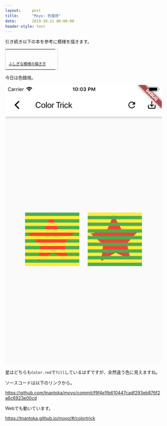 ```yaml
---
layout:     post
title:      "Moyo: 色錯視"
date:       2019-10-21 00:00:00
header-style: text
---
```

引き続き以下の本を参考に模様を描きます。

<table cellpadding="0" cellspacing="0" border="0" style=" border:1px solid #ccc; width:170px;"><tr style="border-style:none;"><td style="vertical-align:top; border-style:none; padding:10px 10px 0pt; width:140px;"><a href="https://px.a8.net/svt/ejp?a8mat=1NWF4Y+EFRNLU+249K+BWGDT&a8ejpredirect=https%3A%2F%2Fwww.amazon.co.jp%2Fdp%2F4416311109%2F%3Ftag%3Da8-affi-299341-22" rel="nofollow"><img border="0" alt="" src="https://images-fe.ssl-images-amazon.com/images/I/516yFoT4eKL._SS160_.jpg" /></a></td></tr><tr style="border-style:none;"><td style="font-size:12px; vertical-align:middle; border-style:none; padding:10px;"><p style="padding:0; margin:0;"><a href="https://px.a8.net/svt/ejp?a8mat=1NWF4Y+EFRNLU+249K+BWGDT&a8ejpredirect=https%3A%2F%2Fwww.amazon.co.jp%2Fdp%2F4416311109%2F%3Ftag%3Da8-affi-299341-22" rel="nofollow">ふしぎな模様の描き方</a></p></td></tr></table>

今日は色錯視。

![](/img/in-post/20191021222441.png)

星はどちらも`Color.red`で`fill`しているはずですが、全然違う色に見えますね。

ソースコードは以下のリンクから。

<https://github.com/tnantoka/moyo/commit/f9f4e1fb610447cadf293eb876f2a6c6923e00cd>

Webでも動いています。

<https://tnantoka.github.io/moyo/#/colortrick>



